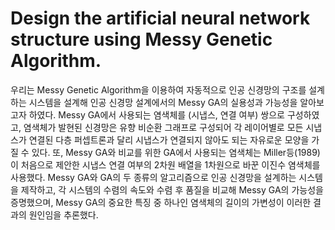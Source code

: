# Design the artificial neural network structure using Messy Genetic Algorithm.

우리는 Messy Genetic Algorithm을 이용하여 자동적으로 인공 신경망의 구조를 설계하는 시스템을 설계해 인공 신경망 설계에서의 Messy GA의 실용성과 가능성을 알아보고자 하였다. Messy GA에서 사용되는 염색체를 (시냅스, 연결 여부) 쌍으로 구성하였고, 염색체가 발현된 신경망은 유향 비순환 그래프로 구성되어 각 레이어별로 모든 시냅스가 연결된 다층 퍼셉트론과 달리 시냅스가 연결되지 않아도 되는 자유로운 모양을 가질 수 있다. 또, Messy GA와 비교를 위한 GA에서 사용되는 염색체는 Miller등(1989)이 처음으로 제안한 시냅스 연결 여부의 2차원 배열을 1차원으로 바꾼 이진수 염색체를 사용했다. Messy GA와 GA의 두 종류의 알고리즘으로 인공 신경망을 설계하는 시스템을 제작하고, 각 시스템의 수렴의 속도와 수렴 후 품질을 비교해 Messy GA의 가능성을 증명했으며, Messy GA의 중요한 특징 중 하나인 염색체의 길이의 가변성이 이러한 결과의 원인임을 추론했다.
